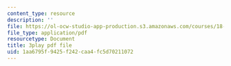 ```yaml
---
content_type: resource
description: ''
file: https://ol-ocw-studio-app-production.s3.amazonaws.com/courses/18-06sc-linear-algebra-fall-2011/1aa6795f9425f242caa4fc5d70211072_UCc9q_cAhho.pdf
file_type: application/pdf
resourcetype: Document
title: 3play pdf file
uid: 1aa6795f-9425-f242-caa4-fc5d70211072
---
```

